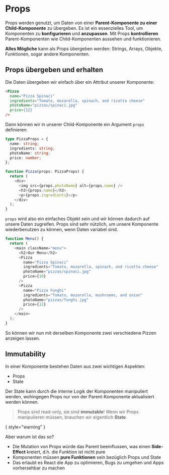 # Props

Props werden genutzt, um Daten von einer **Parent-Komponente zu einer Child-Komponente** zu übergeben. Es ist ein essenzielles Tool, um 
Komponenten zu **konfigurieren** und **anzupassen**. Mit Props **kontrollieren** Parent-Komponenten wie Child-Komponenten aussehen und funktionieren.

**Alles Mögliche** kann als Props übergeben werden: Strings, Arrays, Objekte, Funktionen, sogar andere Komponenten.

## Props übergeben und erhalten

Die Daten übergeben wir einfach über ein Attribut unserer Komponente:

````HTML
<Pizza
  name="Pizza Spinaci"
  ingredients="Tomato, mozarella, spinach, and ricotta cheese"
  photoName="pizzas/spinaci.jpg"
  price={12}
/>
````

Dann können wir in unserer Child-Komponente ein Argument `props` definieren:

````Typescript
type PizzaProps = {
  name: string;
  ingredients: string;
  photoName: string;
  price: number;
};

function Pizza(props: PizzaProps) {
  return (
    <div>
      <img src={props.photoName} alt={props.name} />
      <h3>{props.name}</h3>
      <p>{props.ingredients}</p>
    </div>
  );
}
````

`props` wird also ein einfaches Objekt sein und wir können dadurch auf unsere Daten zugreifen. Props sind sehr nützlich, um unsere Komponente 
wiederbenutzen zu können, wenn Daten variabel sind.

````Typescript
function Menu() {
  return (
    <main className="menu">
      <h2>Our Menu</h2>
      <Pizza
        name="Pizza Spinaci"
        ingredients="Tomato, mozarella, spinach, and ricotta cheese"
        photoName="pizzas/spinaci.jpg"
        price={10}
      />
      <Pizza
        name="Pizza Funghi"
        ingredients="Tomato, mozarella, mushrooms, and onion"
        photoName="pizzas/funghi.jpg"
        price={12}
      />
    </main>
  );
}
````

So können wir nun mit derselben Komponente zwei verschiedene Pizzen anzeigen lassen.

## Immutability

In einer Komponente bestehen Daten aus zwei wichtigen Aspekten:

- Props
- State

Der State kann durch die interne Logik der Komponenten manipuliert werden, wohingegen Props nur von der Parent-Komponente aktualisiert werden 
können.

> Props sind read-only, sie sind **immutable**! Wenn wir Props manipulieren müssen, brauchen wir eigentlich **State**.

{ style="warning" }

Aber warum ist das so?

- Die Mutation von Props würde das Parent beeinflussen, was einen **Side-Effect** kreiert, d.h. die Funktion ist nicht pure
- Komponenten müssen **pure Funktionen** sein bezüglich Props und State
- Das erlaubt es React die App zu optimieren, Bugs zu umgehen und Apps vorhersehbar zu machen